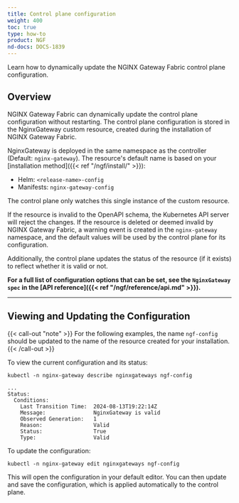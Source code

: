 ```yaml
---
title: Control plane configuration
weight: 400
toc: true
type: how-to
product: NGF
nd-docs: DOCS-1839
---
```


Learn how to dynamically update the NGINX Gateway Fabric control plane configuration.

## Overview

NGINX Gateway Fabric can dynamically update the control plane configuration without restarting. The control plane configuration is stored in the NginxGateway custom resource, created during the installation of NGINX Gateway Fabric.

NginxGateway is deployed in the same namespace as the controller (Default: `nginx-gateway`). The resource's default name is based on your [installation method]({{< ref "/ngf/install/" >}}):

- Helm: `<release-name>-config`
- Manifests: `nginx-gateway-config`

The control plane only watches this single instance of the custom resource.

If the resource is invalid to the OpenAPI schema, the Kubernetes API server will reject the changes. If the resource is deleted or deemed invalid by NGINX Gateway Fabric, a warning event is created in the `nginx-gateway` namespace, and the default values will be used by the control plane for its configuration.

Additionally, the control plane updates the status of the resource (if it exists) to reflect whether it is valid or not.

**For a full list of configuration options that can be set, see the `NginxGateway spec` in the [API reference]({{< ref "/ngf/reference/api.md" >}}).**

---

## Viewing and Updating the Configuration

{{< call-out "note" >}} For the following examples, the name `ngf-config` should be updated to the name of the resource created for your installation.{{< /call-out >}}

To view the current configuration and its status:

```shell
kubectl -n nginx-gateway describe nginxgateways ngf-config
```

```text
...
Status:
  Conditions:
    Last Transition Time:  2024-08-13T19:22:14Z
    Message:               NginxGateway is valid
    Observed Generation:   1
    Reason:                Valid
    Status:                True
    Type:                  Valid
```

To update the configuration:

```shell
kubectl -n nginx-gateway edit nginxgateways ngf-config
```

This will open the configuration in your default editor. You can then update and save the configuration, which is applied automatically to the control plane.
